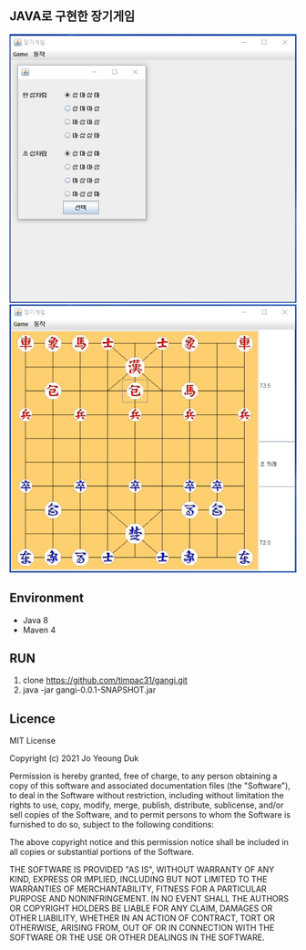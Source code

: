 ## JAVA로 구현한 장기게임
![monitor](./asset/images/screenshot/gamecapture1.png)
![monitor](./asset/images/screenshot/gamecapture2.png)

## Environment
- Java 8
- Maven 4

## RUN
1. clone https://github.com/timpac31/gangi.git
2. java -jar gangi-0.0.1-SNAPSHOT.jar

## Licence
MIT License

Copyright (c) 2021 Jo Yeoung Duk

Permission is hereby granted, free of charge, to any person obtaining a copy of this software and associated documentation files (the "Software"), to deal in the Software without restriction, including without limitation the rights to use, copy, modify, merge, publish, distribute, sublicense, and/or sell copies of the Software, and to permit persons to whom the Software is furnished to do so, subject to the following conditions:

The above copyright notice and this permission notice shall be included in all copies or substantial portions of the Software.

THE SOFTWARE IS PROVIDED "AS IS", WITHOUT WARRANTY OF ANY KIND, EXPRESS OR IMPLIED, INCLUDING BUT NOT LIMITED TO THE WARRANTIES OF MERCHANTABILITY, FITNESS FOR A PARTICULAR PURPOSE AND NONINFRINGEMENT. IN NO EVENT SHALL THE AUTHORS OR COPYRIGHT HOLDERS BE LIABLE FOR ANY CLAIM, DAMAGES OR OTHER LIABILITY, WHETHER IN AN ACTION OF CONTRACT, TORT OR OTHERWISE, ARISING FROM, OUT OF OR IN CONNECTION WITH THE SOFTWARE OR THE USE OR OTHER DEALINGS IN THE SOFTWARE.